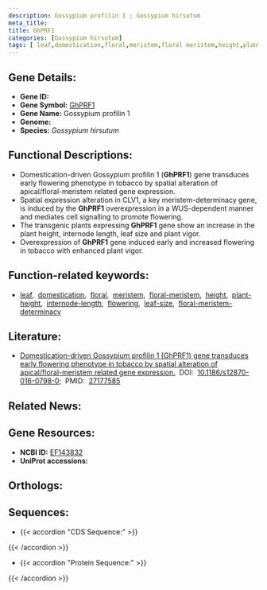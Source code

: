 ```yaml
---
description: Gossypium profilin 1 ; Gossypium hirsutum
meta_title:
title: GhPRF1
categories: [Gossypium hirsutum]
tags: [ leaf,domestication,floral,meristem,floral meristem,height,plant height,internode length,flowering,leaf size,floral meristem determinacy ]
---
```


## Gene Details:
- **Gene ID:** []()
- **Gene Symbol:** <u>GhPRF1</u>
- **Gene Name:** Gossypium profilin 1
- **Genome:** []()
- **Species:** *Gossypium hirsutum*

## Functional Descriptions:
   - Domestication-driven Gossypium profilin 1 (**GhPRF1**) gene transduces early flowering phenotype in tobacco by spatial alteration of apical/floral-meristem related gene expression.
   - Spatial expression alteration in CLV1, a key meristem-determinacy gene, is induced by the **GhPRF1** overexpression in a WUS-dependent manner and mediates cell signalling to promote flowering.
   - The transgenic plants expressing **GhPRF1** gene show an increase in the plant height, internode length, leaf size and plant vigor.
   - Overexpression of **GhPRF1** gene induced early and increased flowering in tobacco with enhanced plant vigor.

## Function-related keywords:
   - [leaf](/tags/leaf/),&nbsp;&nbsp;[domestication](/tags/domestication/),&nbsp;&nbsp;[floral](/tags/floral/),&nbsp;&nbsp;[meristem](/tags/meristem/),&nbsp;&nbsp;[floral-meristem](/tags/floral-meristem/),&nbsp;&nbsp;[height](/tags/height/),&nbsp;&nbsp;[plant-height](/tags/plant-height/),&nbsp;&nbsp;[internode-length](/tags/internode-length/),&nbsp;&nbsp;[flowering](/tags/flowering/),&nbsp;&nbsp;[leaf-size](/tags/leaf-size/),&nbsp;&nbsp;[floral-meristem-determinacy](/tags/floral-meristem-determinacy/)

## Literature:
   - [Domestication-driven Gossypium profilin 1 (GhPRF1) gene transduces early flowering phenotype in tobacco by spatial alteration of apical/floral-meristem related gene expression.](https://doi.org/10.1186/s12870-016-0798-0)&nbsp;&nbsp;DOI:&nbsp;&nbsp;[10.1186/s12870-016-0798-0](https://doi.org/10.1186/s12870-016-0798-0);&nbsp;&nbsp;PMID:&nbsp;&nbsp;[27177585](https://pubmed.ncbi.nlm.nih.gov/27177585/)

## Related News:

## Gene Resources:
- **NCBI ID:**  [EF143832](https://www.ncbi.nlm.nih.gov/gene/?term=EF143832)
- **UniProt accessions:**  [](https://www.uniprot.org/uniprotkb//entry)

## Orthologs:

## Sequences:
- {{< accordion "CDS Sequence:" >}}

{{< /accordion >}}
- {{< accordion "Protein Sequence:" >}}

{{< /accordion >}}
